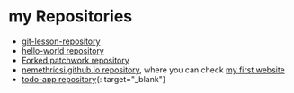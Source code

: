 # my Repositories

* [git-lesson-repository][1]
* [hello-world repository][2]
* [Forked patchwork repository][3]
* [nemethricsi.github.io repository][4], where you can check [my first website][5]
* [todo-app repository](https://github.com/green-fox-academy/nemethricsi-todo-app){: target="_blank"}

[1]: https://github.com/nemethricsi/git-lesson-repository
[2]: https://github.com/nemethricsi/hello-world
[3]: https://github.com/nemethricsi/patchwork
[4]: https://github.com/nemethricsi/nemethricsi.github.io
[5]: https://nemethricsi.github.io
